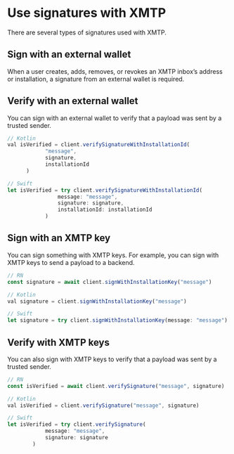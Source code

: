# Use signatures with XMTP

There are several types of signatures used with XMTP.

## Sign with an external wallet

When a user creates, adds, removes, or revokes an XMTP inbox’s address or installation, a signature from an external wallet is required.

## Verify with an external wallet

 You can sign with an external wallet to verify that a payload was sent by a trusted sender. 

```jsx
// Kotlin
val isVerified = client.verifySignatureWithInstallationId(
            "message", 
            signature, 
            installationId
      )

// Swift
let isVerified = try client.verifySignatureWithInstallationId(
                message: "message",
                signature: signature,
                installationId: installationId
            )

```

## Sign with an XMTP key

You can sign something with XMTP keys. For example, you can sign with XMTP keys to send a payload to a backend.

```jsx
// RN
const signature = await client.signWithInstallationKey("message")

// Kotlin
val signature = client.signWithInstallationKey("message")

// Swift
let signature = try client.signWithInstallationKey(message: "message")
```

## Verify with XMTP keys

 You can also sign with XMTP keys to verify that a payload was sent by a trusted sender. 

```jsx
// RN
const isVerified = await client.verifySignature("message", signature)

// Kotlin
val isVerified = client.verifySignature("message", signature)

// Swift
let isVerified = try client.verifySignature(
            message: "message", 
            signature: signature
        )

```
